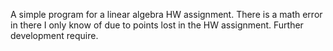A simple program for a linear algebra HW assignment. There is a math error in there I only know of due to points lost in the HW assignment. Further development require. 
